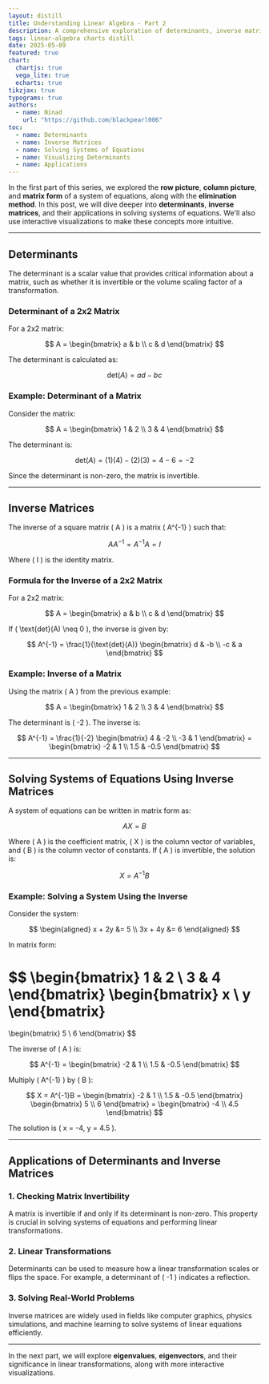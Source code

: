 ```yaml
---
layout: distill
title: Understanding Linear Algebra - Part 2
description: A comprehensive exploration of determinants, inverse matrices, and their applications in solving systems of equations, with interactive visualizations.
tags: linear-algebra charts distill
date: 2025-05-09
featured: true
chart:
  chartjs: true
  vega_lite: true
  echarts: true
tikzjax: true
typograms: true
authors:
  - name: Ninad
    url: "https://github.com/blackpearl006"
toc:
  - name: Determinants
  - name: Inverse Matrices
  - name: Solving Systems of Equations
  - name: Visualizing Determinants
  - name: Applications
---
```


In the first part of this series, we explored the **row picture**, **column picture**, and **matrix form** of a system of equations, along with the **elimination method**. In this post, we will dive deeper into **determinants**, **inverse matrices**, and their applications in solving systems of equations. We'll also use interactive visualizations to make these concepts more intuitive.

---

## Determinants

The determinant is a scalar value that provides critical information about a matrix, such as whether it is invertible or the volume scaling factor of a transformation.

### Determinant of a 2x2 Matrix

For a 2x2 matrix:

$$
A = \begin{bmatrix}
a & b \\
c & d
\end{bmatrix}
$$

The determinant is calculated as:

$$
\text{det}(A) = ad - bc
$$

### Example: Determinant of a Matrix

Consider the matrix:

$$
A = \begin{bmatrix}
1 & 2 \\
3 & 4
\end{bmatrix}
$$

The determinant is:

$$
\text{det}(A) = (1)(4) - (2)(3) = 4 - 6 = -2
$$

Since the determinant is non-zero, the matrix is invertible.

---

## Inverse Matrices

The inverse of a square matrix \( A \) is a matrix \( A^{-1} \) such that:

$$
A A^{-1} = A^{-1} A = I
$$

Where \( I \) is the identity matrix.

### Formula for the Inverse of a 2x2 Matrix

For a 2x2 matrix:

$$
A = \begin{bmatrix}
a & b \\
c & d
\end{bmatrix}
$$

If \( \text{det}(A) \neq 0 \), the inverse is given by:

$$
A^{-1} = \frac{1}{\text{det}(A)} \begin{bmatrix}
d & -b \\
-c & a
\end{bmatrix}
$$

### Example: Inverse of a Matrix

Using the matrix \( A \) from the previous example:

$$
A = \begin{bmatrix}
1 & 2 \\
3 & 4
\end{bmatrix}
$$

The determinant is \( -2 \). The inverse is:

$$
A^{-1} = \frac{1}{-2} \begin{bmatrix}
4 & -2 \\
-3 & 1
\end{bmatrix}
= \begin{bmatrix}
-2 & 1 \\
1.5 & -0.5
\end{bmatrix}
$$

---

## Solving Systems of Equations Using Inverse Matrices

A system of equations can be written in matrix form as:

$$
AX = B
$$

Where \( A \) is the coefficient matrix, \( X \) is the column vector of variables, and \( B \) is the column vector of constants. If \( A \) is invertible, the solution is:

$$
X = A^{-1}B
$$

### Example: Solving a System Using the Inverse

Consider the system:

$$
\begin{aligned}
x + 2y &= 5 \\
3x + 4y &= 6
\end{aligned}
$$

In matrix form:

$$
\begin{bmatrix}
1 & 2 \\
3 & 4
\end{bmatrix}
\begin{bmatrix}
x \\
y
\end{bmatrix}
=
\begin{bmatrix}
5 \\
6
\end{bmatrix}
$$

The inverse of \( A \) is:

$$
A^{-1} = \begin{bmatrix}
-2 & 1 \\
1.5 & -0.5
\end{bmatrix}
$$

Multiply \( A^{-1} \) by \( B \):

$$
X = A^{-1}B = \begin{bmatrix}
-2 & 1 \\
1.5 & -0.5
\end{bmatrix}
\begin{bmatrix}
5 \\
6
\end{bmatrix}
= \begin{bmatrix}
-4 \\
4.5
\end{bmatrix}
$$

The solution is \( x = -4, y = 4.5 \).

---

## Applications of Determinants and Inverse Matrices

### 1. **Checking Matrix Invertibility**

A matrix is invertible if and only if its determinant is non-zero. This property is crucial in solving systems of equations and performing linear transformations.

### 2. **Linear Transformations**

Determinants can be used to measure how a linear transformation scales or flips the space. For example, a determinant of \( -1 \) indicates a reflection.

### 3. **Solving Real-World Problems**

Inverse matrices are widely used in fields like computer graphics, physics simulations, and machine learning to solve systems of linear equations efficiently.

---

In the next part, we will explore **eigenvalues**, **eigenvectors**, and their significance in linear transformations, along with more interactive visualizations.